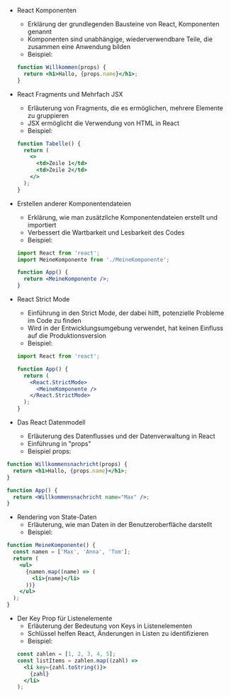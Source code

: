- React Komponenten
  - Erklärung der grundlegenden Bausteine von React, Komponenten genannt
  - Komponenten sind unabhängige, wiederverwendbare Teile, die zusammen eine Anwendung bilden
  - Beispiel: 
  ```jsx
  function Willkommen(props) {
    return <h1>Hallo, {props.name}</h1>;
  }
  ```

- React Fragments und Mehrfach JSX
  - Erläuterung von Fragments, die es ermöglichen, mehrere Elemente zu gruppieren
  - JSX ermöglicht die Verwendung von HTML in React
  - Beispiel:
  ```jsx
  function Tabelle() {
    return (
      <>
        <td>Zeile 1</td>
        <td>Zeile 2</td>
      </>
    );
  }
  ```

- Erstellen anderer Komponentendateien
  - Erklärung, wie man zusätzliche Komponentendateien erstellt und importiert
  - Verbessert die Wartbarkeit und Lesbarkeit des Codes
  - Beispiel:
  ```jsx
  import React from 'react';
  import MeineKomponente from './MeineKomponente';

  function App() {
    return <MeineKomponente />;
  }
  ```

- React Strict Mode
  - Einführung in den Strict Mode, der dabei hilft, potenzielle Probleme im Code zu finden
  - Wird in der Entwicklungsumgebung verwendet, hat keinen Einfluss auf die Produktionsversion
  - Beispiel:


  ```jsx
  import React from 'react';

  function App() {
    return (
      <React.StrictMode>
        <MeineKomponente />
      </React.StrictMode>
    );
  }
  ```

- Das React Datenmodell
  - Erläuterung des Datenflusses und der Datenverwaltung in React
  - Einführung in "props" 
  - Beispiel props:
  
```jsx
function Willkommensnachricht(props) {
  return <h1>Hallo, {props.name}</h1>;
}

function App() {
  return <Willkommensnachricht name="Max" />;
}
```

- Rendering von State-Daten
  - Erläuterung, wie man Daten in der Benutzeroberfläche darstellt
  - Beispiel:

```jsx
function MeineKomponente() {
  const namen = ['Max', 'Anna', 'Tom'];
  return (
    <ul>
      {namen.map((name) => (
        <li>{name}</li>
      ))}
    </ul>
  );
}
```

- Der Key Prop für Listenelemente
  - Erläuterung der Bedeutung von Keys in Listenelementen
  - Schlüssel helfen React, Änderungen in Listen zu identifizieren
  - Beispiel:
  ```jsx
  const zahlen = [1, 2, 3, 4, 5];
  const listItems = zahlen.map((zahl) =>
    <li key={zahl.toString()}>
      {zahl}
    </li>
  );
  ```